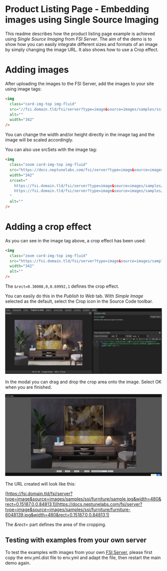 # Product Listing Page - Embedding images using Single Source Imaging

This readme describes how the product listing page example is achieved using _Single Source Imaging_ from _FSI Server_.
The aim of the demo is to show how you can easily integrate different sizes and formats of an image by simply changing the image URL.
It also shows how to use a Crop effect.

# Adding images

After uploading the images to the FSI Server, add the images to your site using image tags:

```html
<img
  class="card-img-top img-fluid"
  src="//fsi.domain.tld/fsi/server?type=image&source=images/samples/ssi/furniture/furniture-6048139.jpg&width=342"
  alt=""
  width="342"
/>
```

You can change the width and/or height directly in the image tag and the image will be scaled accordingly.

You can also use srcSets with the image tag:

```html
<img
  class="zoom card-img-top img-fluid"
  src="https://docs.neptunelabs.com/fsi/server?type=image&source=images/samples/ssi/furniture/furniture-6048139.jpg&width=342&rect=0.30008,0,0.69992,1"
  width="342"
  srcset="
    https://fsi.domain.tld/fsi/server?type=image&source=images/samples/ssi/furniture/furniture-6048139.jpg&width=342&rect=0.30008,0,0.69992,1,
    https://fsi.domain.tld/fsi/server?type=image&source=images/samples/ssi/furniture/furniture-6048139.jpg&width=684&rect=0.30008,0,0.69992,1 2x
  "
  alt=""
/>
```

# Adding a crop effect

As you can see in the image tag above, a crop effect has been used:

```html
<img
  class="zoom card-img-top img-fluid"
  src="https://fsi.domain.tld/fsi/server?type=image&source=images/samples/ssi/furniture/furniture-6048139.jpg&width=342&rect=0.30008,0,0.69992,1"
  width="342"
  alt=""
/>
```

The `&rect=0.30008,0,0.69992,1` defines the crop effect.

You can easily do this in the _Publish to Web_ tab. With _Simple Image_ selected as the default,
select the Crop icon in the Source Code toolbar.

![Config Image](../plp/readme-pdp-4.png)

In the modal you can drag and drop the crop area onto the image.
Select OK when you are finished.

![Config Image](../plp/readme-pdp-5.png)

The URL created will look like this:

[https://fsi.domain.tld/fsi/server?type=image&source=images/samples/ssi/furniture/sample.jpg&width=480&rect=0.15187,0,0.84813,1](https://docs.neptunelabs.com/fsi/server?type=image&source=images/samples/ssi/furniture/furniture-6048139.jpg&width=480&rect=0.15187,0,0.84813,1)

The _&rect=_ part defines the area of the cropping.

## Testing with examples from your own server

To test the examples with images from your own [FSI Server](https://www.neptunelabs.com/fsi-server/), please first copy the env.yml.dist file to env.yml and adapt the file, then restart the main demo again.

